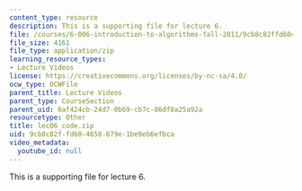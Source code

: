 ```yaml
---
content_type: resource
description: This is a supporting file for lecture 6.
file: /courses/6-006-introduction-to-algorithms-fall-2011/9cb8c82ffd604658679e1be9eb6efbca_lec06_code.zip
file_size: 4161
file_type: application/zip
learning_resource_types:
- Lecture Videos
license: https://creativecommons.org/licenses/by-nc-sa/4.0/
ocw_type: OCWFile
parent_title: Lecture Videos
parent_type: CourseSection
parent_uid: 6af424cb-24d7-0b69-cb7c-86df8a25a92a
resourcetype: Other
title: lec06_code.zip
uid: 9cb8c82f-fd60-4658-679e-1be9eb6efbca
video_metadata:
  youtube_id: null
---
```

This is a supporting file for lecture 6.